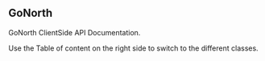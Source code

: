 ## GoNorth
GoNorth ClientSide API Documentation.

Use the Table of content on the right side to switch to the different classes.